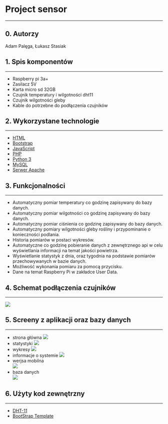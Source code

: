 # Project sensor
-----
## 0. Autorzy

Adam Palęga, Łukasz Stasiak

## 1. Spis komponentów 
---
- Raspberry pi 3a+
- Zasilacz 5V
- Karta micro sd 32GB
- Czujnik temperatury i wilgotności dht11
- Czujnik wilgotności gleby
- Kable do potrzebne do podłączenia czujników
## 2. Wykorzystane technologie
---

* [HTML](https://devdocs.io/html/) 
* [Bootstrap](https://getbootstrap.com/docs/4.5/getting-started/introduction/) 
* [JavaScript](https://devdocs.io/javascript/t) 
* [PHP](https://www.php.net/docs.php) 
* [Python 3](https://docs.python.org/3/) 
* [MySQL](https://dev.mysql.com/doc/)
* [Serwer Apache](https://httpd.apache.org/)

## 3. Funkcjonalności
----

- Automatyczny pomiar temperatury co godzinę zapisywany do bazy danych.
- Automatyczny pomiar wilgotności co godzinę zapisywany do bazy danych.
- Automatyczny pomiar ciśnienia co godzinę zapisywany do bazy danych.
- Automatyczny pomiary wilgotności gleby rośliny i przypominanie o konieczności podlania.
- Historia pomiarów w postaci wykresów.
- Automatyczne co godzinę pobieranie danych z zewnętrznego api w celu wyświetlania informacji na temat jakości powietrza.
- Wyświetlanie statystyk z dnia, oraz tygodnia na podstawie pomiarów przechowywanych w bazie danych.
- Możliwość wykonania pomiaru za pomocą przycisku.
- Dane na temat Raspberry Pi w zakładce User Data.

## 4. Schemat podłączenia czujników
---
![](README_img/conection.png)
## 5. Screeny z aplikacji oraz bazy danych
---
* strona główna
![](README_img/dashboard2.png)
* statystyki
![](README_img/statistics.png)
* wykresy
![](README_img/charts.png)
* informacje o systemie
![](README_img/data.png)
* werjsa mobilna  
![](README_img/mobile.png)
* baza danych  
![](README_img/database.png)
## 6. Użyty kod zewnętrzny
---
* [DHT-11](https://github.com/szazo/DHT11_Python)
* [BootStrap Template](https://github.com/alexis-luna/bootstrap-simple-admin-template)

